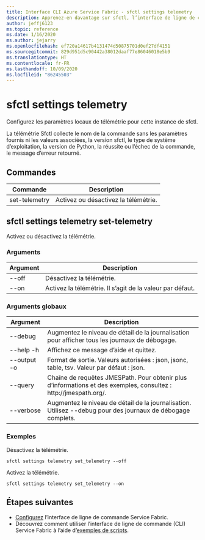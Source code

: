 ```yaml
---
title: Interface CLI Azure Service Fabric - sfctl settings telemetry
description: Apprenez-en davantage sur sfctl, l’interface de ligne de commande d’Azure Service Fabric. Contient la liste des commandes liées à la configuration de la télémétrie sfctl.
author: jeffj6123
ms.topic: reference
ms.date: 1/16/2020
ms.author: jejarry
ms.openlocfilehash: ef720a14617b4131474d50875701d0ef27df4151
ms.sourcegitcommit: 829d951d5c90442a38012daaf77e86046018e5b9
ms.translationtype: HT
ms.contentlocale: fr-FR
ms.lasthandoff: 10/09/2020
ms.locfileid: "86245503"
---
```

# <a name="sfctl-settings-telemetry"></a>sfctl settings telemetry
Configurez les paramètres locaux de télémétrie pour cette instance de sfctl.

La télémétrie Sfctl collecte le nom de la commande sans les paramètres fournis ni les valeurs associées, la version sfctl, le type de système d’exploitation, la version de Python, la réussite ou l’échec de la commande, le message d’erreur retourné.

## <a name="commands"></a>Commandes

|Commande|Description|
| --- | --- |
| set-telemetry | Activez ou désactivez la télémétrie. |

## <a name="sfctl-settings-telemetry-set-telemetry"></a>sfctl settings telemetry set-telemetry
Activez ou désactivez la télémétrie.

### <a name="arguments"></a>Arguments

|Argument|Description|
| --- | --- |
| --off | Désactivez la télémétrie. |
| --on | Activez la télémétrie. Il s’agit de la valeur par défaut. |

### <a name="global-arguments"></a>Arguments globaux

|Argument|Description|
| --- | --- |
| --debug | Augmentez le niveau de détail de la journalisation pour afficher tous les journaux de débogage. |
| --help -h | Affichez ce message d’aide et quittez. |
| --output -o | Format de sortie.  Valeurs autorisées \: json, jsonc, table, tsv.  Valeur par défaut \: json. |
| --query | Chaîne de requêtes JMESPath. Pour obtenir plus d’informations et des exemples, consultez : http\://jmespath.org/. |
| --verbose | Augmentez le niveau de détail de la journalisation. Utilisez --debug pour des journaux de débogage complets. |

### <a name="examples"></a>Exemples

Désactivez la télémétrie.

```
sfctl settings telemetry set_telemetry --off
```

Activez la télémétrie.

```
sfctl settings telemetry set_telemetry --on
```


## <a name="next-steps"></a>Étapes suivantes
- [Configurez](service-fabric-cli.md) l’interface de ligne de commande Service Fabric.
- Découvrez comment utiliser l’interface de ligne de commande (CLI) Service Fabric à l’aide d’[exemples de scripts](./scripts/sfctl-upgrade-application.md).
